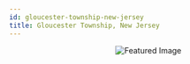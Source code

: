 ```yaml
---
id: gloucester-township-new-jersey
title: Gloucester Township, New Jersey
---
```


<center><img src="https://i.travelapi.com/hotels/1000000/30000/22100/22013/185a71e5_z.jpg" alt="Featured Image" /></center>

